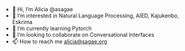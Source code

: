- 👋 Hi, I’m Alicia @asagae
- 👀 I’m interested in Natural Language Processing, AIED, Kajukenbo, Eskrima
- 🌱 I’m currently learning Pytorch
- 💞️ I’m looking to collaborate on Conversational Interfaces
- 📫 How to reach me alicia@sagae.org

<!---
asagae/asagae is a ✨ special ✨ repository because its `README.md` (this file) appears on your GitHub profile.
You can click the Preview link to take a look at your changes.
--->
